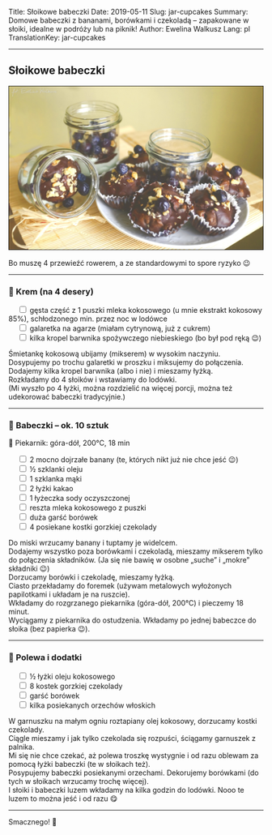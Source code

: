 Title: Słoikowe babeczki
Date: 2019-05-11
Slug: jar-cupcakes
Summary: Domowe babeczki z bananami, borówkami i czekoladą – zapakowane w słoiki, idealne w podróży lub na piknik!
Author: Ewelina Walkusz
Lang: pl
TranslationKey: jar-cupcakes

---

## Słoikowe babeczki

![def]

Bo muszę 4 przewieźć rowerem, a ze standardowymi to spore ryzyko 😉

---

### 🥥 Krem (na 4 desery)

&emsp; <input type="checkbox"> gęsta część z 1 puszki mleka kokosowego (u mnie ekstrakt kokosowy 85%), schłodzonego min. przez noc w lodówce </br>
&emsp; <input type="checkbox"> galaretka na agarze (miałam cytrynową, już z cukrem) </br>
&emsp; <input type="checkbox"> kilka kropel barwnika spożywczego niebieskiego (bo był pod ręką 😉) </br>

Śmietankę kokosową ubijamy (mikserem) w wysokim naczyniu. Dosypujemy po trochu galaretki w proszku i miksujemy do połączenia.  
Dodajemy kilka kropel barwnika (albo i nie) i mieszamy łyżką.  
Rozkładamy do 4 słoików i wstawiamy do lodówki.  
(Mi wyszło po 4 łyżki, można rozdzielić na więcej porcji, można też udekorować babeczki tradycyjnie.)

---

### 🍌 Babeczki – ok. 10 sztuk

🔹 Piekarnik: góra-dół, 200°C, 18 min

&emsp; <input type="checkbox"> 2 mocno dojrzałe banany (te, których nikt już nie chce jeść 😉) </br>
&emsp; <input type="checkbox"> ½ szklanki oleju </br>
&emsp; <input type="checkbox"> 1 szklanka mąki </br>
&emsp; <input type="checkbox"> 2 łyżki kakao </br>
&emsp; <input type="checkbox"> 1 łyżeczka sody oczyszczonej </br>
&emsp; <input type="checkbox"> reszta mleka kokosowego z puszki </br>
&emsp; <input type="checkbox"> duża garść borówek </br>
&emsp; <input type="checkbox"> 4 posiekane kostki gorzkiej czekolady </br>

Do miski wrzucamy banany i tuptamy je widelcem.  
Dodajemy wszystko poza borówkami i czekoladą, mieszamy mikserem tylko do połączenia składników.
(Ja się nie bawię w osobne „suche” i „mokre” składniki 😉)  
Dorzucamy borówki i czekoladę, mieszamy łyżką.  
Ciasto przekładamy do foremek (używam metalowych wyłożonych papilotkami i układam je na ruszcie).  
Wkładamy do rozgrzanego piekarnika (góra-dół, 200°C) i pieczemy 18 minut.  
Wyciągamy z piekarnika do ostudzenia.
Wkładamy po jednej babeczce do słoika (bez papierka 😉).

---

### 🍫 Polewa i dodatki

&emsp; <input type="checkbox"> ½ łyżki oleju kokosowego </br>
&emsp; <input type="checkbox"> 8 kostek gorzkiej czekolady </br>
&emsp; <input type="checkbox"> garść borówek </br>
&emsp; <input type="checkbox"> kilka posiekanych orzechów włoskich </br>

W garnuszku na małym ogniu roztapiany olej kokosowy, dorzucamy kostki czekolady.  
Ciągle mieszamy i jak tylko czekolada się rozpuści, ściągamy garnuszek z palnika.  
Mi się nie chce czekać, aż polewa troszkę wystygnie i od razu oblewam za pomocą łyżki babeczki (te w słoikach też).  
Posypujemy babeczki posiekanymi orzechami. Dekorujemy borówkami (do tych w słoikach wrzucamy trochę więcej).  
I słoiki i babeczki luzem wkładamy na kilka godzin do lodówki. Nooo te luzem to można jeść i od razu 😋

---

Smacznego! 💙

[def]: static/images/jar_cupcakes.jpg
